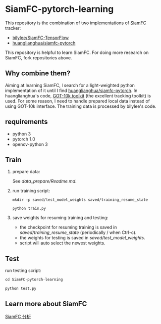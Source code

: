 # SiamFC-pytorch-learning

This repository is the combination of two implementations of [SiamFC](https://www.robots.ox.ac.uk/~luca/siamese-fc.html) tracker:

- [bilylee/SiamFC-TensorFlow](https://github.com/bilylee/SiamFC-TensorFlow)
- [huanglianghua/siamfc-pytorch](https://github.com/bilylee/SiamFC-TensorFlow)

This repository is helpful to learn SiamFC. For doing more research on SiamFC, fork repositories above.

## Why combine them?

Aiming at learning SiamFC, I search for a light-weighted python implementation of it until I find [huanglianghua/siamfc-pytorch](https://github.com/bilylee/SiamFC-TensorFlow). In huanglianghua's code, [GOT-10k toolkit](https://github.com/got-10k/toolkit) (the excellent tracking toolkit) is used. For some reason, I need to handle prepared local data instead of using GOT-10k interface. The training data is processed by bilylee's code.

## requirements

- python 3
- pytorch 1.0
- opencv-python 3

## Train

1. prepare data:

   See *data_prepare/Readme.md*.

2. run training script:

   ```
   mkdir -p saved/test_model_weights saved/training_resume_state

   python train.py
   ```

3. save weights for resuming training and testing:

   - the checkpoint for resuming training is saved in *saved/training_resume_state* (periodically / when Ctrl-c).
   - the weights for testing is saved in *saved/test_model_weights*.
   - script will auto select the newest weights.

## Test

run testing script:

```python
cd SiamFC-pytorch-learning

python test.py
```

## Learn more about SiamFC
[SiamFC 分析](http://geyao1995.com/SiamFC/)